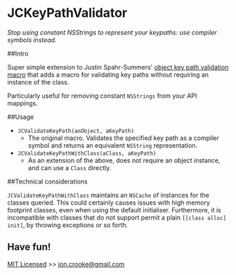 JCKeyPathValidator
==================

*Stop using constant NSStrings to represent your keypaths: use compiler symbols instead.*

##Intro

Super simple extension to Justin Spahr-Summers' [object key path validation macro](https://gist.github.com/jspahrsummers/1670404) that adds a macro for validating key paths without requiring an instance of the class.

Particularly useful for removing constant `NSStrings` from your API mappings.

##Usage

* `JCValidateKeyPath(anObject, aKeyPath)`
	* The original macro. Validates the specified key path as a compiler symbol and returns an equivalent `NSString` representation.
* `JCValidateKeyPathWithClass(aClass, aKeyPath)`
	* As an extension of the above, does not require an object instance, and can use a `Class` directly.
	
##Technical considerations

`JCValidateKeyPathWithClass` maintains an `NSCache` of instances for the classes queried. This could certainly causes issues with high memory footprint classes, even when using the default initialiser. Furthermore, it is incompatible with classes that do not support permit a plain `[[class alloc] init]`, by throwing exceptions or so forth.

Have fun!
---------

[MIT Licensed](http://jc.mit-license.org/) >> [jon.crooke@gmail.com](mailto:jon.crooke@gmail.com)